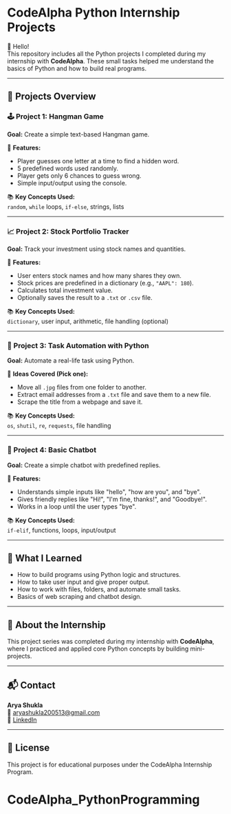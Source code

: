 # CodeAlpha Python Internship Projects

👋 Hello!  
This repository includes all the Python projects I completed during my internship with **CodeAlpha**. These small tasks helped me understand the basics of Python and how to build real programs.

---

## 🚀 Projects Overview

### 🕹️ Project 1: Hangman Game

**Goal:** Create a simple text-based Hangman game.

🔧 **Features:**
- Player guesses one letter at a time to find a hidden word.
- 5 predefined words used randomly.
- Player gets only 6 chances to guess wrong.
- Simple input/output using the console.

📚 **Key Concepts Used:**  
`random`, `while` loops, `if-else`, strings, lists

---

### 📈 Project 2: Stock Portfolio Tracker

**Goal:** Track your investment using stock names and quantities.

🔧 **Features:**
- User enters stock names and how many shares they own.
- Stock prices are predefined in a dictionary (e.g., `"AAPL": 180`).
- Calculates total investment value.
- Optionally saves the result to a `.txt` or `.csv` file.

📚 **Key Concepts Used:**  
`dictionary`, user input, arithmetic, file handling (optional)

---

### 🤖 Project 3: Task Automation with Python

**Goal:** Automate a real-life task using Python.

🔧 **Ideas Covered (Pick one):**
- Move all `.jpg` files from one folder to another.
- Extract email addresses from a `.txt` file and save them to a new file.
- Scrape the title from a webpage and save it.

📚 **Key Concepts Used:**  
`os`, `shutil`, `re`, `requests`, file handling

---

### 💬 Project 4: Basic Chatbot

**Goal:** Create a simple chatbot with predefined replies.

🔧 **Features:**
- Understands simple inputs like "hello", "how are you", and "bye".
- Gives friendly replies like "Hi!", "I'm fine, thanks!", and "Goodbye!".
- Works in a loop until the user types "bye".

📚 **Key Concepts Used:**  
`if-elif`, functions, loops, input/output

---

## 🧠 What I Learned

- How to build programs using Python logic and structures.
- How to take user input and give proper output.
- How to work with files, folders, and automate small tasks.
- Basics of web scraping and chatbot design.

---

## 💼 About the Internship

This project series was completed during my internship with **CodeAlpha**, where I practiced and applied core Python concepts by building mini-projects.

---

## 📬 Contact

**Arya Shukla**  
📧 aryashukla200513@gmail.com  
🔗 [LinkedIn](https://www.linkedin.com/in/your-profile)  

---

## 📄 License

This project is for educational purposes under the CodeAlpha Internship Program.
# CodeAlpha_PythonProgramming
